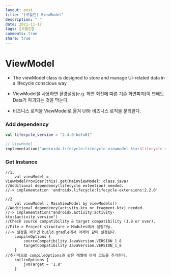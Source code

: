 ```yaml
---
layout: post
title: "[코틀린] ViewModel"
description: " "
date: 2021-11-17
tags: [코틀린]
comments: true
share: true
---
```



<h1>ViewModel</h1>

+ The viewModel class is designed to store and manage UI-related data in a lifecycle conscious way

+ ViewModel을 사용하면 환경설정(e.g. 화면 회전에 따른 기존 화면파괴)이 변해도 Data가 파괴되는 것을 막는다.

+ 비즈니스 로직을 ViewModel로 옮겨 UI와 비즈니스 로직을 분리한다.



<h3>Add dependency</h3> 

`````kotlin
val lifecycle_version = "2.4.0-beta01"

// ViewModel
implementation("androidx.lifecycle:lifecycle-viewmodel-ktx:$lifecycle_version")
`````



<h3>Get Instance</h3>

````k
//1.
	val viewModel = ViewModelProvider(this).get(MainViewModel::class.java)
//Additional dependency(lifecycle extention) needed.
//-> implementation 'androidx.lifecycle:lifecycle-extensions:2.2.0'

//2
	val viewModel : MainViewModel by viewModels()
//Additional dependency(activity-ktx or fragment-ktx) needed.
//-> implementation("androidx.activity:activity-ktx:$activity_version")
//Check source compatibility & target compatibility (1.8 or over).
//File > Project structure > Modules에서 설정가능.
//-> 설정을 바꾸면 build.gradle에서 아래와 같이 설정된다.
    compileOptions {
        sourceCompatibility JavaVersion.VERSION_1_8
        targetCompatibility JavaVersion.VERSION_1_8
    }
//추가적으로 compileOptions과 같은 레벨에 아래 코드를 추가한다.
    kotlinOptions {
        jvmTarget = '1.8'
    }
````